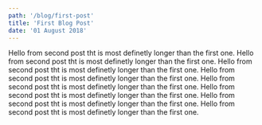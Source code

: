 ```yaml
---
path: '/blog/first-post'
title: 'First Blog Post'
date: '01 August 2018'
---
```


Hello from second post tht is most definetly longer than the first one.
Hello from second post tht is most definetly longer than the first one.
Hello from second post tht is most definetly longer than the first one.
Hello from second post tht is most definetly longer than the first one.
Hello from second post tht is most definetly longer than the first one.
Hello from second post tht is most definetly longer than the first one.
Hello from second post tht is most definetly longer than the first one.
Hello from second post tht is most definetly longer than the first one.